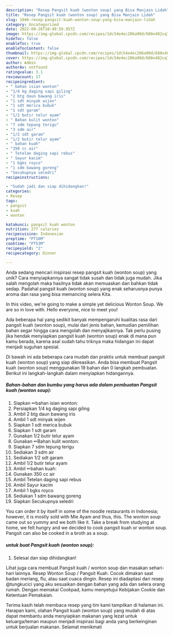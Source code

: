 ```yaml
---
description: "Resep Pangsit kuah (wonton soup) yang Bisa Manjain Lidah"
title: "Resep Pangsit kuah (wonton soup) yang Bisa Manjain Lidah"
slug: 1046-resep-pangsit-kuah-wonton-soup-yang-bisa-manjain-lidah
category: Uncategorized
date: 2022-09-26T18:49:59.957Z
image: https://img-global.cpcdn.com/recipes/1dc54e4ec206a90d/680x482cq70/pangsit-kuah-wonton-soup-foto-resep-utama.jpg
hideToc: false
enableToc: true
enableTocContent: false
thumbnail: https://img-global.cpcdn.com/recipes/1dc54e4ec206a90d/680x482cq70/pangsit-kuah-wonton-soup-foto-resep-utama.jpg
cover: https://img-global.cpcdn.com/recipes/1dc54e4ec206a90d/680x482cq70/pangsit-kuah-wonton-soup-foto-resep-utama.jpg
author: Admin
authorAv: notfound
ratingvalue: 3.1
reviewcount: 17
recipeingredient:
- " bahan isian wonton"
- "1/4 kg daging sapi giling"
- "2 btg daun bawang iris"
- "1 sdt minyak wijen"
- "1 sdt merica bubuk"
- "1 sdt garam"
- "1/2 butir telur ayam"
- " Bahan kulit wonton"
- "7 sdm tepung terigu"
- "3 sdm air"
- "1/2 sdt garam"
- "1/2 butir telur ayam"
- " bahan kuah"
- "350 cc air"
- " Tetelan daging sapi rebus"
- " Sayur kacim"
- "1 bgks royco"
- "1 sdm bawang goreng"
- "Secukupnya seledri"
recipeinstructions:

- "Sudah jadi dan siap dihidangkan!"
categories:
- Resep
tags:
- pangsit
- kuah
- wonton

katakunci: pangsit kuah wonton 
nutrition: 277 calories
recipecuisine: Indonesian
preptime: "PT16M"
cooktime: "PT53M"
recipeyield: "2"
recipecategory: Dinner

---
```





Anda sedang mencari inspirasi resep pangsit kuah (wonton soup) yang unik? Cara menyiapkannya sangat tidak susah dan tidak juga mudah. Jika salah mengolah maka hasilnya tidak akan memuaskan dan bahkan tidak sedap. Padahal pangsit kuah (wonton soup) yang enak seharusnya punya aroma dan rasa yang bisa memancing selera Kita.





In this video, we&#39;re going to make a simple yet delicious Wonton Soup. We are so in love with. Hello everyone, nice to meet you!

Ada beberapa hal yang sedikit banyak mempengaruhi kualitas rasa dari pangsit kuah (wonton soup), mulai dari jenis bahan, kemudian pemilihan bahan segar hingga cara mengolah dan menyajikannya. Tak perlu pusing jika hendak menyiapkan pangsit kuah (wonton soup) enak di mana pun kamu berada, karena asal sudah tahu triknya maka hidangan ini dapat menjadi suguhan spesial.






Di bawah ini ada beberapa cara mudah dan praktis untuk membuat pangsit kuah (wonton soup) yang siap dikreasikan. Anda bisa membuat Pangsit kuah (wonton soup) menggunakan 19 bahan dan 0 langkah pembuatan. Berikut ini langkah-langkah dalam menyiapkan hidangannya.

<!--inarticleads1-->

##### Bahan-bahan dan bumbu yang harus ada dalam pembuatan Pangsit kuah (wonton soup):

1. Siapkan  ✏bahan isian wonton:
1. Persiapkan 1/4 kg daging sapi giling
1. Ambil 2 btg daun bawang iris
1. Ambil 1 sdt minyak wijen
1. Siapkan 1 sdt merica bubuk
1. Siapkan 1 sdt garam
1. Gunakan 1/2 butir telur ayam
1. Gunakan  ✏Bahan kulit wonton:
1. Siapkan 7 sdm tepung terigu
1. Sediakan 3 sdm air
1. Sediakan 1/2 sdt garam
1. Ambil 1/2 butir telur ayam
1. Ambil  ✏bahan kuah:
1. Gunakan 350 cc air
1. Ambil  Tetelan daging sapi rebus
1. Ambil  Sayur kacim
1. Ambil 1 bgks royco
1. Sediakan 1 sdm bawang goreng
1. Siapkan Secukupnya seledri


You can order it by itself in some of the noodle restaurants in Indonesia; however, it is mostly sold with Mie Ayam and thus, this. The wonton soup came out so yummy and we both like it. Take a break from studying at home, we felt hungry and we decided to cook pangsit kuah or wonton soup. Pangsit can also be cooked in a broth as a soup. 

<!--inarticleads2-->

#####  untuk buat Pangsit kuah (wonton soup):


1. Selesai dan siap dihidangkan!

Lihat juga cara membuat Pangsit kuah / wonton soup dan masakan sehari-hari lainnya. Resep Wonton Soup / Pangsit Kuah. Cocok dimakan saat badan meriang, flu, atau saat cuaca dingin. Resep ini diadaptasi dari resep @tungkucici yang aku sesuaikan dengan bahan yang ada dan selera orang rumah. Dengan memakai Cookpad, kamu menyetujui Kebijakan Cookie dan Ketentuan Pemakaian. 

Terima kasih telah membaca resep yang tim kami tampilkan di halaman ini. Harapan kami, olahan Pangsit kuah (wonton soup) yang mudah di atas dapat membantu anda menyiapkan makanan yang lezat untuk keluarga/teman maupun menjadi inspirasi bagi anda yang berkeinginan untuk berjualan makanan. Selamat menikmati
